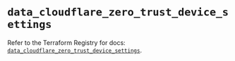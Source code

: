 # `data_cloudflare_zero_trust_device_settings`

Refer to the Terraform Registry for docs: [`data_cloudflare_zero_trust_device_settings`](https://registry.terraform.io/providers/cloudflare/cloudflare/5.8.4/docs/data-sources/zero_trust_device_settings).
